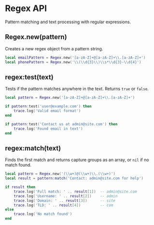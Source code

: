 # Regex API

Pattern matching and text processing with regular expressions.

## Regex.new(pattern)

Creates a new regex object from a pattern string.

```lua
local emailPattern = Regex.new('[a-zA-Z]+@[a-zA-Z]+\\.[a-zA-Z]+')
local phonePattern = Regex.new('\\(\\d{3}\\)\\s*\\d{3}-\\d{4}')
```

## regex:test(text)

Tests if the pattern matches anywhere in the text. Returns `true` or `false`.

```lua
local pattern = Regex.new('[a-zA-Z]+@[a-zA-Z]+\\.[a-zA-Z]+')

if pattern:test('user@example.com') then
    trace.log('Valid email format')
end

if pattern:test('Contact us at admin@site.com') then
    trace.log('Found email in text')
end
```

## regex:match(text)

Finds the first match and returns capture groups as an array, or `nil` if no match found.

```lua
local pattern = Regex.new('(\\w+)@(\\w+)\\.(\\w+)')
local result = pattern:match('Contact: admin@site.com for help')

if result then
    trace.log('Full match: ' .. result[1])  -- admin@site.com
    trace.log('Username: ' .. result[2])    -- admin
    trace.log('Domain: ' .. result[3])      -- site
    trace.log('TLD: ' .. result[4])         -- com
else
    trace.log('No match found')
end
```
